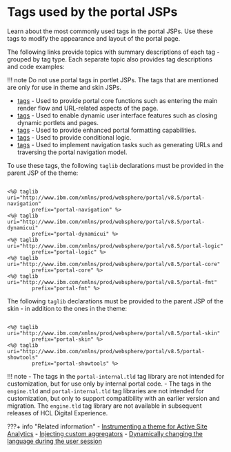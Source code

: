 # Tags used by the portal JSPs

Learn about the most commonly used tags in the portal JSPs. Use these tags to modify the appearance and layout of the portal page.

The following links provide topics with summary descriptions of each tag - grouped by tag type. Each separate topic also provides tag descriptions and code examples:

!!! note
	Do not use portal tags in portlet JSPs. The tags that are mentioned are only for use in theme and skin JSPs.

-   [<portal-core/> tags](dgn_ptlcore.md) - Used to provide portal core functions such as entering the main render flow and URL-related aspects of the page.
-   [<portal-dynamicui/> tags](dgn_ptldynam.md) - Used to enable dynamic user interface features such as closing dynamic portlets and pages.
-   [<portal-fmt/> tags](dgn_ptlfmt.md) - Used to provide enhanced portal formatting capabilities.
-   [<portal-logic/> tags](dgn_ptllogic.md) - Used to provide conditional logic.
-   [<portal-navigation/> tags](dgn_ptlnavig.md) - Used to implement navigation tasks such as generating URLs and traversing the portal navigation model.

To use these tags, the following `taglib` declarations must be provided in the parent JSP of the theme:

```

<%@ taglib uri="http://www.ibm.com/xmlns/prod/websphere/portal/v8.5/portal-navigation" 
		prefix="portal-navigation" %>
<%@ taglib uri="http://www.ibm.com/xmlns/prod/websphere/portal/v8.5/portal-dynamicui" 
		prefix="portal-dynamicui" %>
<%@ taglib uri="http://www.ibm.com/xmlns/prod/websphere/portal/v8.5/portal-logic" 
		prefix="portal-logic" %>
<%@ taglib uri="http://www.ibm.com/xmlns/prod/websphere/portal/v8.5/portal-core" 
		prefix="portal-core" %>
<%@ taglib uri="http://www.ibm.com/xmlns/prod/websphere/portal/v8.5/portal-fmt" 
		prefix="portal-fmt" %>

```

The following `taglib` declarations must be provided to the parent JSP of the skin - in addition to the ones in the theme:

```

<%@ taglib uri="http://www.ibm.com/xmlns/prod/websphere/portal/v8.5/portal-skin" 
		prefix="portal-skin" %>
<%@ taglib uri="http://www.ibm.com/xmlns/prod/websphere/portal/v8.5/portal-showtools" 
		prefix="portal-showtools" %>

```

!!! note
	-   The tags in the `portal-internal.tld` tag library are not intended for customization, but for use only by internal portal code.
	-   The tags in the `engine.tld` and `portal-internal.tld` tag libraries are not intended for customization, but only to support compatibility with an earlier version and migration. The `engine.tld` tag library are not available in subsequent releases of HCL Digital Experience.


???+ info "Related information"
	- [Instrumenting a theme for Active Site Analytics](../../../../deployment/manage/monitoring/analyze_portal_usage/user_behavior_by_asa/collecting_analytics_data/instrumenting_theme_for_asa/index.md)
	- [Injecting custom aggregators](../../../../deployment/manage/monitoring/analyze_portal_usage/user_behavior_by_asa/collecting_analytics_data/instrumenting_theme_for_asa/sa_asa_injct_custaggrg.md)
	- [Dynamically changing the language during the user session](../../../../deployment/manage/portal_admin_tools/language_support/adchglang_dynamic.md)

